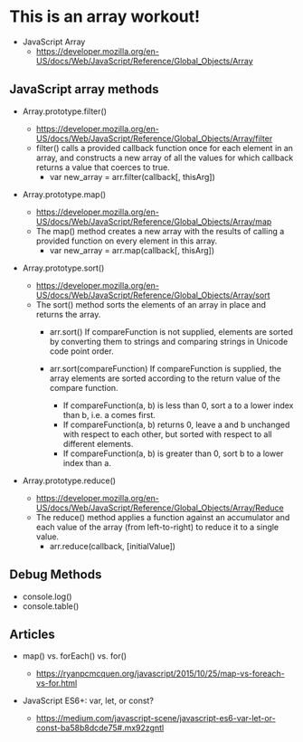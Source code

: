 # This is an array workout!
- JavaScript Array
  - https://developer.mozilla.org/en-US/docs/Web/JavaScript/Reference/Global_Objects/Array

## JavaScript array methods

- Array.prototype.filter()      
  - https://developer.mozilla.org/en-US/docs/Web/JavaScript/Reference/Global_Objects/Array/filter
  - filter() calls a provided callback function once for each element in an array, and constructs a new array of all the values for which callback returns a value that coerces to true. 
    - var new_array = arr.filter(callback[, thisArg])

- Array.prototype.map()
  - https://developer.mozilla.org/en-US/docs/Web/JavaScript/Reference/Global_Objects/Array/map
  - The map() method creates a new array with the results of calling a provided function on every element in this array.
    - var new_array = arr.map(callback[, thisArg])


- Array.prototype.sort()
  - https://developer.mozilla.org/en-US/docs/Web/JavaScript/Reference/Global_Objects/Array/sort
  - The sort() method sorts the elements of an array in place and returns the array.
    - arr.sort()
    If compareFunction is not supplied, elements are sorted by converting them to strings and comparing strings in Unicode code point order. 
    
    - arr.sort(compareFunction)
    If compareFunction is supplied, the array elements are sorted according to the return value of the compare function. 
      - If compareFunction(a, b) is less than 0, sort a to a lower index than b, i.e. a comes first.
      - If compareFunction(a, b) returns 0, leave a and b unchanged with respect to each other, but sorted with respect to all different elements.
      - If compareFunction(a, b) is greater than 0, sort b to a lower index than a.

- Array.prototype.reduce()
  - https://developer.mozilla.org/en-US/docs/Web/JavaScript/Reference/Global_Objects/Array/Reduce
  - The reduce() method applies a function against an accumulator and each value of the array (from left-to-right) to reduce it to a single value.
    - arr.reduce(callback, [initialValue])

## Debug Methods
- console.log()
- console.table()

## Articles
- map() vs. forEach() vs. for()
  - https://ryanpcmcquen.org/javascript/2015/10/25/map-vs-foreach-vs-for.html
  
- JavaScript ES6+: var, let, or const?
  - https://medium.com/javascript-scene/javascript-es6-var-let-or-const-ba58b8dcde75#.mx92zgntl
